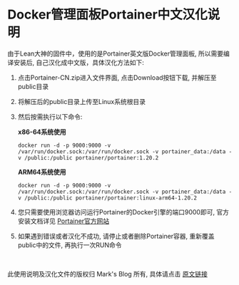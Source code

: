 # Docker管理面板Portainer中文汉化说明

由于Lean大神的固件中，使用的是Portainer英文版Docker管理面板, 所以需要编译安装后, 自己汉化成中文版，具体汉化方法如下:

1. 点击Portainer-CN.zip进入文件界面, 点击Download按钮下载, 并解压至public目录

2. 将解压后的public目录上传至Linux系统根目录

3. 然后按需执行以下命令:

    **x86-64系统使用**
    ```docker volume create portainer_data
    docker run -d -p 9000:9000 -v /var/run/docker.sock:/var/run/docker.sock -v portainer_data:/data -v /public:/public portainer/portainer:1.20.2
    ```
      
    **ARM64系统使用**
    ```docker volume create portainer_data
    docker run -d -p 9000:9000 -v /var/run/docker.sock:/var/run/docker.sock -v portainer_data:/data -v /public:/public portainer/portainer:linux-arm64-1.20.2
    ```
    
4. 您只需要使用浏览器访问运行Portainer的Docker引擎的端口9000即可, 官方安装文档详见 [Portainer官方网站](https://www.portainer.io/installation/)

5. 如果遇到错误或者汉化不成功, 请停止或者删除Portainer容器, 重新覆盖public中的文件, 再执行一次RUN命令

&nbsp;
&nbsp;
&nbsp;








此使用说明及汉化文件的版权归 Mark's Blog 所有, 具体请点击 [原文链接](https://www.quchao.net/Portainer-CN.html)
